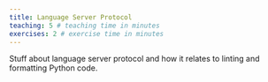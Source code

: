 ```yaml
---
title: Language Server Protocol
teaching: 5 # teaching time in minutes
exercises: 2 # exercise time in minutes
---
```


Stuff about language server protocol and how it relates to linting and formatting Python code.
